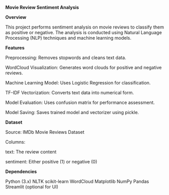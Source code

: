 **Movie Review Sentiment Analysis**

**Overview**

This project performs sentiment analysis on movie reviews to classify them as positive or negative. The analysis is conducted using Natural Language Processing (NLP) techniques and machine learning models.

**Features**

Preprocessing: Removes stopwords and cleans text data.

WordCloud Visualization: Generates word clouds for positive and negative reviews.

Machine Learning Model: Uses Logistic Regression for classification.

TF-IDF Vectorization: Converts text data into numerical form.

Model Evaluation: Uses confusion matrix for performance assessment.

Model Saving: Saves trained model and vectorizer using pickle.

**Dataset**

Source: IMDb Movie Reviews Dataset

Columns:

text: The review content

sentiment: Either positive (1) or negative (0)


**Dependencies**

Python (3.x)
NLTK
scikit-learn
WordCloud
Matplotlib
NumPy
Pandas
Streamlit (optional for UI)
